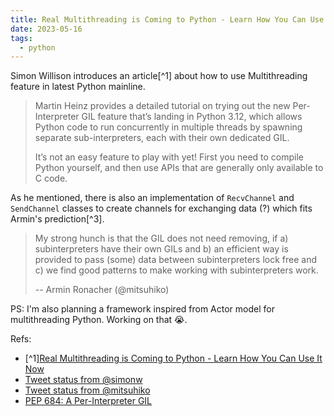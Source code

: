 ```yaml
---
title: Real Multithreading is Coming to Python - Learn How You Can Use It Now
date: 2023-05-16
tags:
  - python
---
```


Simon Willison introduces an article[^1] about how to use Multithreading feature
in latest Python mainline.

> Martin Heinz provides a detailed tutorial on trying out the new
> Per-Interpreter GIL feature that’s landing in Python 3.12, which allows Python
> code to run concurrently in multiple threads by spawning separate
> sub-interpreters, each with their own dedicated GIL.
>
> It’s not an easy feature to play with yet! First you need to compile Python
> yourself, and then use APIs that are generally only available to C code.

As he mentioned, there is also an implementation of `RecvChannel` and
`SendChannel` classes to create channels for exchanging data (?) which fits
Armin's prediction[^3].

> My strong hunch is that the GIL does not need removing, if a) subinterpreters
> have their own GILs and b) an efficient way is provided to pass (some) data
> between subinterpreters lock free and c) we find good patterns to make working
> with subinterpreters work.
>
> -- Armin Ronacher (@mitsuhiko)

PS: I'm also planning a framework inspired from Actor model for multithreading
Python. Working on that 😭.

Refs:

- [^1][Real Multithreading is Coming to Python - Learn How You Can Use It Now](https://martinheinz.dev/blog/97)
- [Tweet status from @simonw](https://twitter.com/simonw/status/1658200421553553408)
- [Tweet status from @mitsuhiko](https://twitter.com/mitsuhiko/status/1645747519782092806)
- [PEP 684: A Per-Interpreter GIL](https://discuss.python.org/t/pep-684-a-per-interpreter-gil/19583)

